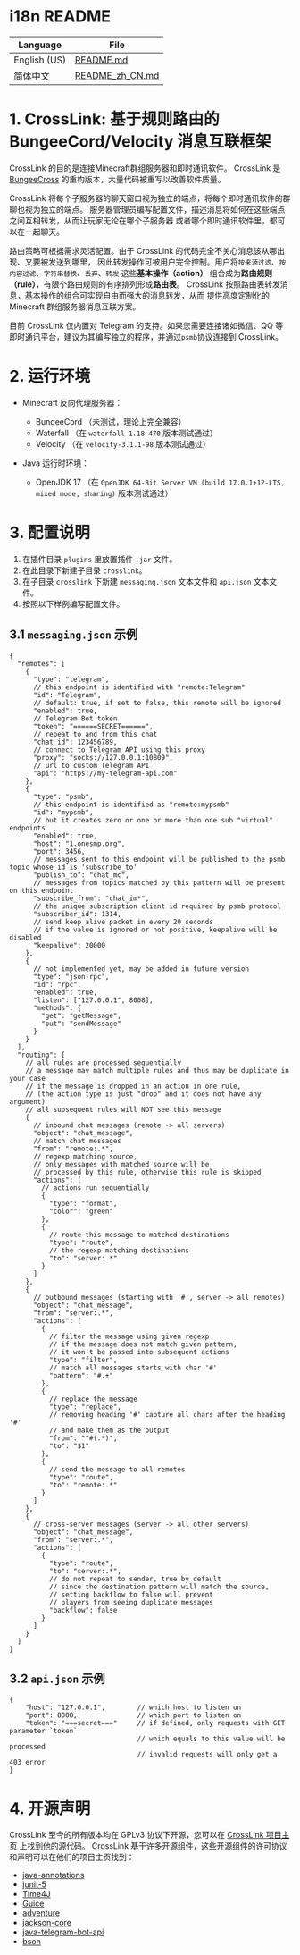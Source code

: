 # i18n README

| Language     | File                               |
|--------------|------------------------------------|
| English (US) | [README.md](README.md)             |
| 简体中文         | [README_zh_CN.md](README_zh_CN.md) |


# 1. CrossLink: 基于规则路由的 BungeeCord/Velocity 消息互联框架

CrossLink 的目的是连接Minecraft群组服务器和即时通讯软件。
CrossLink 是 [BungeeCross](https://github.com/hit-mc/BungeeCross) 的重构版本，大量代码被重写以改善软件质量。

CrossLink 将每个子服务器的聊天窗口视为独立的端点，将每个即时通讯软件的群聊也视为独立的端点。 服务器管理员编写配置文件，描述消息将如何在这些端点之间互相转发，从而让玩家无论在哪个子服务器 或者哪个即时通讯软件里，都可以在一起聊天。

路由策略可根据需求灵活配置。由于 CrossLink 的代码完全不关心消息该从哪出现、又要被发送到哪里， 因此转发操作可被用户完全控制。用户将`按来源过滤`、`按内容过滤`、`字符串替换`、`丢弃`、`转发`
这些**基本操作（action）** 组合成为**路由规则（rule）**，有限个路由规则的有序排列形成**路由表**。 CrossLink 按照路由表转发消息，基本操作的组合可实现自由而强大的消息转发，从而 提供高度定制化的
Minecraft 群组服务器消息互联方案。

目前 CrossLink 仅内置对 Telegram 的支持。如果您需要连接诸如微信、QQ 等即时通讯平台，建议为其编写独立的程序，并通过`psmb`协议连接到 CrossLink。


# 2. 运行环境

- Minecraft 反向代理服务器：
  - BungeeCord （未测试，理论上完全兼容）
  - Waterfall （在 `waterfall-1.18-470` 版本测试通过）
  - Velocity （在 `velocity-3.1.1-98` 版本测试通过）

- Java 运行时环境：
  - OpenJDK 17 （在 `OpenJDK 64-Bit Server VM (build 17.0.1+12-LTS, mixed mode, sharing)` 版本测试通过）


# 3. 配置说明

1. 在插件目录 `plugins` 里放置插件 `.jar` 文件。
2. 在此目录下新建子目录 `crosslink`。
3. 在子目录 `crosslink` 下新建 `messaging.json` 文本文件和 `api.json` 文本文件。
4. 按照以下样例编写配置文件。

## 3.1 `messaging.json` 示例

```json5
{
  "remotes": [
    {
      "type": "telegram",
      // this endpoint is identified with "remote:Telegram"
      "id": "Telegram",
      // default: true, if set to false, this remote will be ignored
      "enabled": true,
      // Telegram Bot token
      "token": "======SECRET======",
      // repeat to and from this chat
      "chat_id": 123456789,
      // connect to Telegram API using this proxy
      "proxy": "socks://127.0.0.1:10809",
      // url to custom Telegram API
      "api": "https://my-telegram-api.com"
    },
    {
      "type": "psmb",
      // this endpoint is identified as "remote:mypsmb"
      "id": "mypsmb",
      // but it creates zero or one or more than one sub "virtual" endpoints
      "enabled": true,
      "host": "1.onesmp.org",
      "port": 3456,
      // messages sent to this endpoint will be published to the psmb topic whose id is 'subscribe_to'
      "publish_to": "chat_mc",
      // messages from topics matched by this pattern will be present on this endpoint
      "subscribe_from": "chat_im*",
      // the unique subscription client id required by psmb protocol
      "subscriber_id": 1314,
      // send keep alive packet in every 20 seconds
      // if the value is ignored or not positive, keepalive will be disabled
      "keepalive": 20000
    },
    {
      // not implemented yet, may be added in future version
      "type": "json-rpc",
      "id": "rpc",
      "enabled": true,
      "listen": ["127.0.0.1", 8008],
      "methods": {
        "get": "getMessage",
        "put": "sendMessage"
      }
    }
  ],
  "routing": [
    // all rules are processed sequentially
    // a message may match multiple rules and thus may be duplicate in your case
    // if the message is dropped in an action in one rule,
    // (the action type is just "drop" and it does not have any argument)
    // all subsequent rules will NOT see this message
    {
      // inbound chat messages (remote -> all servers)
      "object": "chat_message",
      // match chat messages
      "from": "remote:.*",
      // regexp matching source,
      // only messages with matched source will be
      // processed by this rule, otherwise this rule is skipped
      "actions": [
        // actions run sequentially
        {
          "type": "format",
          "color": "green"
        },
        {
          // route this message to matched destinations
          "type": "route",
          // the regexp matching destinations
          "to": "server:.*"
        }
      ]
    },
    {
      // outbound messages (starting with '#', server -> all remotes)
      "object": "chat_message",
      "from": "server:.*",
      "actions": [
        {
          // filter the message using given regexp
          // if the message does not match given pattern,
          // it won't be passed into subsequent actions
          "type": "filter",
          // match all messages starts with char '#'
          "pattern": "#.+"
        },
        {
          // replace the message
          "type": "replace",
          // removing heading '#' capture all chars after the heading '#'
          // and make them as the output
          "from": "^#(.*)",
          "to": "$1"
        },
        {
          // send the message to all remotes
          "type": "route",
          "to": "remote:.*"
        }
      ]
    },
    {
      // cross-server messages (server -> all other servers)
      "object": "chat_message",
      "from": "server:.*",
      "actions": [
        {
          "type": "route",
          "to": "server:.*",
          // do not repeat to sender, true by default
          // since the destination pattern will match the source,
          // setting backflow to false will prevent
          // players from seeing duplicate messages
          "backflow": false
        }
      ]
    }
  ]
}
```

## 3.2 `api.json` 示例

```json5
{
    "host": "127.0.0.1",        // which host to listen on
    "port": 8008,               // which port to listen on
    "token": "===secret==="     // if defined, only requests with GET parameter `token`
                                // which equals to this value will be processed
                                // invalid requests will only get a 403 error
}
```


# 4. 开源声明

CrossLink 至今的所有版本均在 GPLv3 协议下开源，您可以在 [CrossLink 项目主页](https://github.com/keuin/crosslink) 上找到他的源代码。
CrossLink 基于许多开源组件，这些开源组件的许可协议和声明可以在他们的项目主页找到：

- [java-annotations](https://github.com/JetBrains/java-annotations)
- [junit-5](https://github.com/junit-team/junit5)
- [Time4J](https://github.com/MenoData/Time4J)
- [Guice](https://github.com/google/guice)
- [adventure](https://github.com/KyoriPowered/adventure)
- [jackson-core](https://github.com/FasterXML/jackson-core)
- [java-telegram-bot-api](https://github.com/pengrad/java-telegram-bot-api)
- [bson](https://mvnrepository.com/artifact/org.mongodb/bson)